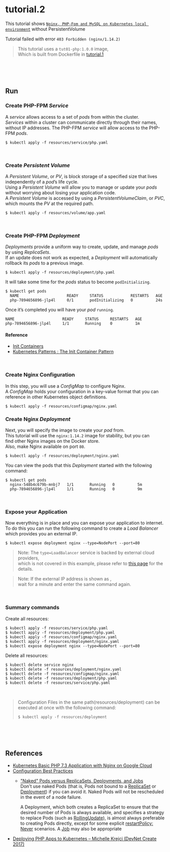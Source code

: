 # tutorial.2
This tutorial shows [`Nginx, PHP-Fpm and MySQL on Kubernetes local environment`](https://sergiosicari.medium.com/nginx-php-fpm-and-mysql-on-kubernetes-local-environment-7d01b8e6feae) without PersistentVolume  

Tutorial failed with error `403 Forbidden (nginx/1.14.2)`  

> This tutorial uses a `tut01-php:1.0.0` image,  
> Which is built from Dockerfile in [tutorial.1](../tutorial.1/README.md)   
 
<br/><br/><br/>

## Run  
### Create PHP-FPM *Service*  
A *service* allows access to a set of *pods* from within the cluster.  
*Services* within a cluster can communicate directly through their names,  
without IP addresses. The PHP-FPM *service* will allow access to the PHP-FPM *pods*.  
  ```shell
  $ kubectl apply -f resources/service/php.yaml
  ```

<br/>

### Create *Persistent Volume*  
A *Persistent Volume*, or *PV*, is block storage of a specified size that lives   
independently of a *pod*’s life cycle.  
Using a *Persistent Volume* will allow you to manage or update your *pods*  
without worrying about losing your application code.  
A *Persistent Volume* is accessed by using a *PersistentVolumeClaim*, or *PVC*,  
which mounts the *PV* at the required path.  
  ```shell
  $ kubectl apply -f resources/volume/app.yaml
  ```

<br/>

### Create PHP-FPM *Deployment*  
*Deployments* provide a uniform way to create, update, and manage *pods*  
by using *ReplicaSets*.  
If an update does not work as expected, a *Deployment* will automatically  
rollback its *pods* to a previous image.  
  ```shell
  $ kubectl apply -f resources/deployment/php.yaml
  ```

It will take some time for the *pods* status to become `podInitializing`.  
  ```shell
  $ kubectl get pods
    NAME                     READY     STATUS            RESTARTS   AGE
    php-7894656896-jlp4l     0/1       podInitializing   0          24s
  ```

Once it’s completed you will have your *pod* `running`.
  ```shell
  NAME                     READY     STATUS     RESTARTS   AGE
  php-7894656896-jlp4l     1/1       Running    0          1m
  ```

#### Reference  
* [Init Containers](https://kubernetes.io/docs/concepts/workloads/pods/init-containers/)  
* [Kubernetes Patterns : The Init Container Pattern](https://www.magalix.com/blog/kubernetes-patterns-the-init-container-pattern)  

<br/>

### Create Nginx Configuration  
In this step, you will use a *ConfigMap* to configure Nginx.  
A *ConfigMap* holds your configuration in a key-value format that you can  
reference in other Kubernetes object definitions.  
  ```shell
  $ kubectl apply -f resources/configmap/nginx.yaml
  ```

### Create Nginx *Deployment*  
Next, you will specify the image to create your *pod* from.  
This tutorial will use the `nginx:1.14.2` image for stability, but you can  
find other Nginx images on the Docker store.  
Also, make Nginx available on port `80`.  
  ```shell
  $ kubectl apply -f resources/deployment/nginx.yaml
  ```

You can view the pods that this *Deployment* started with the following command:  
  ```shell
  $ kubectl get pods
    nginx-548b4c679b-mnbj7   1/1       Running   0          5m
    php-7894656896-jlp4l     1/1       Running   0          9m  
  ```
<br/>

### Expose your Application  
Now everything is in place and you can expose your application to internet.  
To do this you can run the following command to create a *Load Balancer*  
which provides you an external IP.  
```shell
$ kubectl expose deployment nginx --type=NodePort --port=80
```

> Note: The `type=LoadBalancer` service is backed by external cloud providers,  
> which is not covered in this example, please refer to [this page](https://kubernetes.io/docs/concepts/services-networking/service/#loadbalancer) for the details.
 
> Note: If the external IP address is shown as <pending>,  
> wait for a minute and enter the same command again. 

<br/>

### Summary commands  
Create all resources:   
  ```shell
  $ kubectl apply -f resources/service/php.yaml
  $ kubectl apply -f resources/deployment/php.yaml
  $ kubectl apply -f resources/configmap/nginx.yaml
  $ kubectl apply -f resources/deployment/nginx.yaml
  $ kubectl expose deployment nginx --type=NodePort --port=80
  ```

Delete all resources:   
  ```shell
  $ kubectl delete service nginx
  $ kubectl delete -f resources/deployment/nginx.yaml
  $ kubectl delete -f resources/configmap/nginx.yaml
  $ kubectl delete -f resources/deployment/php.yaml
  $ kubectl delete -f resources/service/php.yaml
  ```

<br/>

> Configuration Files in the same path(resources/deployment) can be  
> executed at once with the following command:  
> ```shell
> $ kubectl apply -f resources/deployment
> ```

<br/><br/><br/>

## References  
* [Kubernetes Basic PHP 7.3 Application with Nginx on Google Cloud](https://www.cloudbooklet.com/kubernetes-basic-php-application-with-nginx-on-google-cloud/)  
* [Configuration Best Practices](https://kubernetes.io/docs/concepts/configuration/overview/)  
  * ["Naked" Pods versus ReplicaSets, Deployments, and Jobs](https://kubernetes.io/docs/concepts/configuration/overview/#naked-pods-vs-replicasets-deployments-and-jobs)  
    Don't use naked Pods (that is, Pods not bound to a [ReplicaSet](https://kubernetes.io/docs/concepts/workloads/controllers/replicaset/) or [Deployment](https://kubernetes.io/docs/concepts/workloads/controllers/deployment/)) if you can avoid it. Naked Pods will not be rescheduled in the event of a node failure.

    A Deployment, which both creates a ReplicaSet to ensure that the desired number of Pods is always available, and specifies a strategy to replace Pods (such as [RollingUpdate](https://kubernetes.io/docs/concepts/workloads/controllers/deployment/#rolling-update-deployment)), is almost always preferable to creating Pods directly, except for some explicit [restartPolicy: Never](https://kubernetes.io/docs/concepts/workloads/pods/pod-lifecycle/#restart-policy) scenarios. A [Job](https://kubernetes.io/docs/concepts/workloads/controllers/job/) may also be appropriate
* [Deploying PHP Apps to Kubernetes – Michelle Krejci (DevNet Create 2017)](https://www.youtube.com/watch?v=au_CSyYR5lc)  